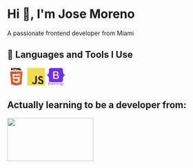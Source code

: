 <h1>Hi 👋, I'm Jose Moreno</h1>
<p>A passionate frontend developer from Miami</p>
<h2>🚀 Languages and Tools I Use</h2>
<p><a target="_blank" href="https://raw.githubusercontent.com/devicons/devicon/master/icons/html5/html5-original-wordmark.svg" style="display: inline-block;"><img src="https://raw.githubusercontent.com/devicons/devicon/master/icons/html5/html5-original-wordmark.svg" alt="html5" width="42" height="42" /></a>
<a target="_blank" href="https://raw.githubusercontent.com/devicons/devicon/master/icons/javascript/javascript-original.svg" style="display: inline-block;"><img src="https://raw.githubusercontent.com/devicons/devicon/master/icons/javascript/javascript-original.svg" alt="javascript" width="42" height="42" /></a>
<a target="_blank" href="https://raw.githubusercontent.com/devicons/devicon/master/icons/bootstrap/bootstrap-plain-wordmark.svg" style="display: inline-block;"><img src="https://raw.githubusercontent.com/devicons/devicon/master/icons/bootstrap/bootstrap-plain-wordmark.svg" alt="bootstrap" width="42" height="42" /></a></p>
<h2>Actually learning to be a developer from:</h2>
<p><a target="_black" href=https://4geeksacademy.com/us/index </p> <img src="https://imgs.search.brave.com/6dfl4HKYvs57gNDkejPjKmaoE0X8fwhTJfIs9u64srk/rs:fit:860:0:0:0/g:ce/aHR0cHM6Ly93d3cy/Lmxhc2NvbmRlcy5j/bC93cC1jb250ZW50/L3VwbG9hZHMvMjAy/My8xMC80R0VFS1Mt/QUNBREVNWS1MT0dP/LTEwMjR4OTA5Lmpw/Zw" width= "200" height= "100">


<!--
**JochiKum/JochiKum** is a ✨ _special_ ✨ repository because its `README.md` (this file) appears on your GitHub profile.

Here are some ideas to get you started:

- 🔭 I’m currently working on ...
- 🌱 I’m currently learning ...
- 👯 I’m looking to collaborate on ...
- 🤔 I’m looking for help with ...
- 💬 Ask me about ...
- 📫 How to reach me: ...
- 😄 Pronouns: ...
- ⚡ Fun fact: ...
-->
